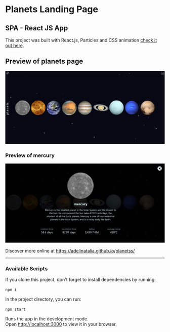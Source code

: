 # Planets Landing Page

## SPA - React JS App

This project was built with React.js, Particles  and CSS animation [check it out here](https://adelinatalia.github.io/planetss/).

## Preview of planets page

![screenshot of one page](./src/assets/img/planets-screenshot.PNG)

### Preview of mercury

![screenshot of mercury](./src/assets/img/planets-mercury-screenshot.PNG)

Discover more online at https://adelinatalia.github.io/planetss/

---

### Available Scripts

If you clone this project, don't forget to install dependencies by running:

`npm i `

In the project directory, you can run:

`npm start`

Runs the app in the development mode.\
Open [http://localhost:3000](http://localhost:3000) to view it in your browser.

